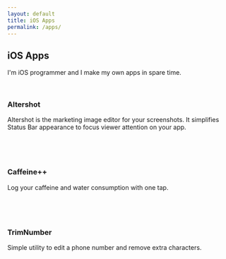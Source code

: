 ```yaml
---
layout: default
title: iOS Apps
permalink: /apps/
---
```


## iOS Apps

I'm iOS programmer and I make my own apps in spare time.
  
<br>

### Altershot

Altershot is the marketing image editor for your screenshots. It simplifies
Status Bar appearance to focus viewer attention on your app.

<a href="https://itunes.apple.com/gb/app/altershot/id911930618" style="display:inline-block;overflow:hidden;background:url(https://linkmaker.itunes.apple.com/assets/shared/badges/en-us/appstore-sm.svg) no-repeat;width:60px;height:15px;background-size:contain;" class="app-link"></a>

<br>

### Caffeine++

Log your caffeine and water consumption with one tap.

<a href="https://itunes.apple.com/gb/app/caffeine-caffeine-tracker/id983386737" style="display:inline-block;overflow:hidden;background:url(https://linkmaker.itunes.apple.com/assets/shared/badges/en-us/appstore-sm.svg) no-repeat;width:60px;height:15px;background-size:contain;" class="app-link"></a>

<br>

### TrimNumber 

Simple utility to edit a phone number and remove extra characters.

<a href="https://itunes.apple.com/gb/app/trimnumber/id891432865" style="display:inline-block;overflow:hidden;background:url(https://linkmaker.itunes.apple.com/assets/shared/badges/en-us/appstore-sm.svg) no-repeat;width:60px;height:15px;background-size:contain;" class="app-link"></a>

<br>

